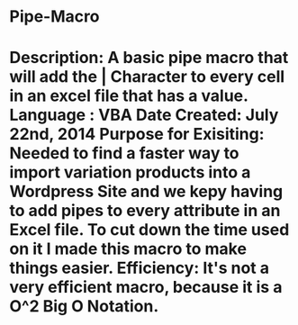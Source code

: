 Pipe-Macro
==========
Description:           A basic pipe macro that will add the | Character to every cell in an excel file that has a value.
Language :             VBA
Date Created:          July 22nd, 2014
Purpose for Exisiting: Needed to find a faster way to import variation products into a Wordpress Site and we kepy having to                         add pipes to every attribute in an Excel file. To cut down the time used on it I made this macro to
                       make things easier.
Efficiency:            It's not a very efficient macro, because it is a O^2 Big O Notation.
=======

